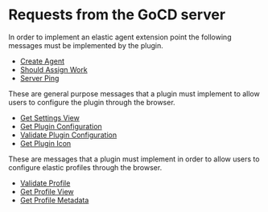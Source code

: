 # Requests from the GoCD server

In order to implement an elastic agent extension point the following messages must be implemented by the plugin.

* [Create Agent](#create-agent)
* [Should Assign Work](#should-assign-work)
* [Server Ping](#server-ping)

These are general purpose messages that a plugin must implement to allow users to configure the plugin through the browser.

* [Get Settings View](#get-settings-view)
* [Get Plugin Configuration](#get-plugin-configuration)
* [Validate Plugin Configuration](#validate-plugin-configuration)
* [Get Plugin Icon](#get-plugin-icon)

These are messages that a plugin must implement in order to allow users to configure elastic profiles through the browser.

* [Validate Profile](#validate-profile)
* [Get Profile View](#get-profile-view)
* [Get Profile Metadata](#get-profile-metadata)
